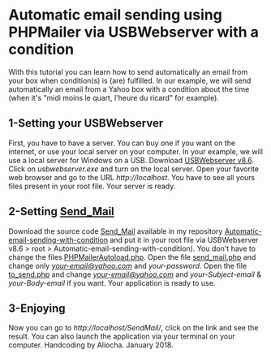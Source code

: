 # Automatic email sending using PHPMailer via USBWebserver with a condition
With this tutorial you can learn how to send automatically an email from your box when condition(s) is (are) fulfilled. In our example, we will send automatically an email from a Yahoo box with a condition about the time (when it's "midi moins le quart, l'heure du ricard" for example).
## 1-Setting your USBWebserver
First, you have to have a server. You can buy one if you want on the internet, or use your local server on your computer. In your example, we will use a local server for Windows on a USB. Download [USBWebserver v8.6](http://www.usbwebserver.net). Click on _usbwebserver.exe_ and turn on the local server. Open your favorite web browser and go to the URL _http://localhost_. You have to see all yours files present in your root file. Your server is ready.
## 2-Setting [Send_Mail]()
Download the source code [Send_Mail]() available in my repository [Automatic-email-sending-with-condition]() and put it in your root file via USBWebserver v8.6 > root > Automatic-email-sending-with-condition). You don't have to change the files [PHPMailerAutoload.php](). Open the file [send_mail.php]() and change only *your-email@yahoo.com* and *your-password*. Open the file [to_send.php]() and change *your-email@yahoo.com* and *your-Subject-email* & *your-Body-email* if you want. Your application is ready to use.
## 3-Enjoying
Now you can go to _http://localhost/SendMail/_, click on the link and see the result. You can also launch the application via your terminal on your computer. Handcoding by Aliocha. January 2018.
